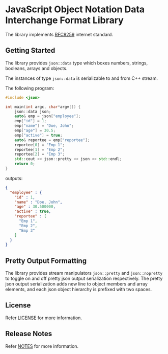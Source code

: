 # JavaScript Object Notation Data Interchange Format Library
The library implements [RFC8259](https://datatracker.ietf.org/doc/html/rfc8259) internet standard.

## Getting Started
The library provides `json::data` type which boxes numbers, strings, booleans, arrays and objects.

The instances of type `json::data` is serializable to and from C++ stream.

The following program:
``` c++ 
#include <json>

int main(int argc, char*argv[]) {
    json::data json;
    auto& emp = json["employee"];
    emp["id"] = 1;
    emp["name"] = "Doe, John";
    emp["age"] = 30.5;
    emp["active"] = true;
    auto& reportee = emp["reportee"];
    reportee[0] = "Emp 1";
    reportee[1] = "Emp 2";
    reportee[2] = "Emp 3";
    std::cout << json::pretty << json << std::endl;
    return 0;
}
```
outputs:
``` json
{
  "employee" : {
    "id" : 1,
    "name" : "Doe, John",
    "age" : 30.500000,
    "active" : true,
    "reportee" : [
      "Emp 1",
      "Emp 2",
      "Emp 3"
    ]
  }
}
```

## Pretty Output Formatting
The library provides stream manipulators `json::pretty` and `json::nopretty` to toggle on and off pretty json output serialization respectively. The pretty json output serialization adds new line to object members and array elements, and each json object hierarchy is prefixed with two spaces.

## License
Refer [LICENSE](./LICENSE.md) for more information.

## Release Notes
Refer [NOTES](./doc/release_notes.md) for more information.